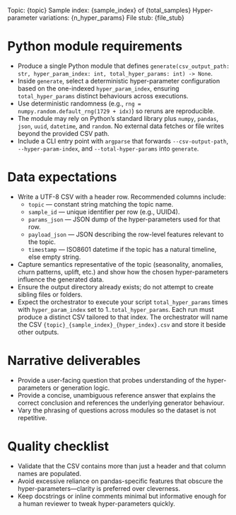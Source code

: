 Topic: {topic}
Sample index: {sample_index} of {total_samples}
Hyper-parameter variations: {n_hyper_params}
File stub: {file_stub}

# Python module requirements
- Produce a single Python module that defines `generate(csv_output_path: str, hyper_param_index: int, total_hyper_params: int) -> None`.
- Inside `generate`, select a deterministic hyper-parameter configuration based on the one-indexed `hyper_param_index`, ensuring `total_hyper_params` distinct behaviours across executions.
- Use deterministic randomness (e.g., `rng = numpy.random.default_rng(1729 + idx)`) so reruns are reproducible.
- The module may rely on Python’s standard library plus `numpy`, `pandas`, `json`, `uuid`, `datetime`, and `random`. No external data fetches or file writes beyond the provided CSV path.
- Include a CLI entry point with `argparse` that forwards `--csv-output-path`, `--hyper-param-index`, and `--total-hyper-params` into `generate`.

# Data expectations
- Write a UTF-8 CSV with a header row. Recommended columns include:
  - `topic` — constant string matching the topic name.
  - `sample_id` — unique identifier per row (e.g., UUID4).
  - `params_json` — JSON dump of the hyper-parameters used for that row.
  - `payload_json` — JSON describing the row-level features relevant to the topic.
  - `timestamp` — ISO8601 datetime if the topic has a natural timeline, else empty string.
- Capture semantics representative of the topic (seasonality, anomalies, churn patterns, uplift, etc.) and show how the chosen hyper-parameters influence the generated data.
- Ensure the output directory already exists; do not attempt to create sibling files or folders.
- Expect the orchestrator to execute your script `total_hyper_params` times with `hyper_param_index` set to 1..`total_hyper_params`. Each run must produce a distinct CSV tailored to that index. The orchestrator will name the CSV `{topic}_{sample_index}_{hyper_index}.csv` and store it beside other outputs.

# Narrative deliverables
- Provide a user-facing question that probes understanding of the hyper-parameters or generation logic.
- Provide a concise, unambiguous reference answer that explains the correct conclusion and references the underlying generator behaviour.
- Vary the phrasing of questions across modules so the dataset is not repetitive.

# Quality checklist
- Validate that the CSV contains more than just a header and that column names are populated.
- Avoid excessive reliance on pandas-specific features that obscure the hyper-parameters—clarity is preferred over cleverness.
- Keep docstrings or inline comments minimal but informative enough for a human reviewer to tweak hyper-parameters quickly.
